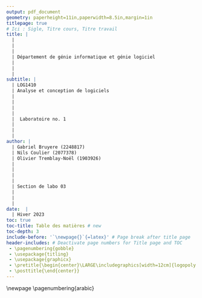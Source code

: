 ```yaml
---
output: pdf_document
geometry: paperheight=11in,paperwidth=8.5in,margin=1in
titlepage: true
# Ici : Sigle, Titre cours, Titre travail
title: |
  |
  |
  |
  | Département de génie informatique et génie logiciel
  |
  |
  |
subtitle: |
  | LOG1410
  | Analyse et conception de logiciels
  |
  |
  |
  |
  |  Laboratoire no. 1
  |
  |
  |
author: |
  | Gabriel Bruyere (2248817) 
  | Nils Coulier (2077378)
  | Olivier Tremblay-Noël (1903926)
  |
  | 
  |
  |
  | Section de labo 03
  |
  |
  |
date:  |
  | Hiver 2023
toc: true
toc-title: Table des matières # new 
toc-depth: 3
include-before: '`\newpage{}`{=latex}' # Page break after title page
header-includes: # Deactivate page numbers for Title page and TOC
 - \pagenumbering{gobble}
 - \usepackage{titling}
 - \usepackage{graphicx}
 - \pretitle{\begin{center}\LARGE\includegraphics[width=12cm]{logopoly.png}\\[\bigskipamount]}
 - \posttitle{\end{center}}
---
```

\newpage <!-- new page after TOC -->
\pagenumbering{arabic} <!-- Put page number back starting from body-->
